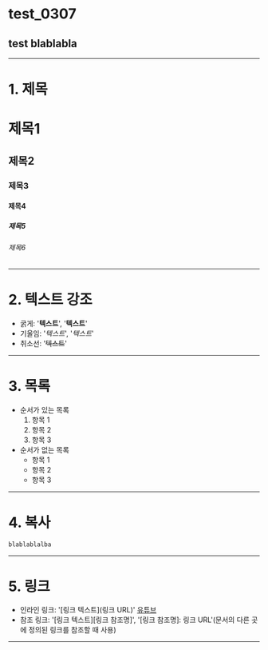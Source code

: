 # test_0307
## test blablabla
---------------------------
# 1. 제목

# 제목1
## 제목2
### 제목3
#### 제목4
##### 제목5
###### 제목6
---------------------------------
# 2. 텍스트 강조
- 굵게: '**텍스트**', '__텍스트__'
- 기울임: '*텍스트*', '_텍스트_'
- 취소선: '~~텍스트~~'
-------------------------------------
# 3. 목록
- 순서가 있는 목록
  1. 항목 1
  2. 항목 2
  3. 항목 3
- 순서가 없는 목록
  - 항목 1
  - 항목 2
  - 항목 3
-----------------------
# 4. 복사
``` bash
blablablalba
```
-------------------------
# 5. 링크
- 인라인 링크: '[링크 텍스트](링크 URL)'
  [유튜브](https://www.youtube.com/)
- 참조 링크: '[링크 텍스트][링크 참조명]', '[링크 참조명]: 링크 URL'(문서의 다른 곳에 정의된 링크를 참조할 때 사용)
------------------------------


